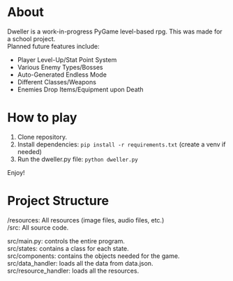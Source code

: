# About
Dweller is a work-in-progress PyGame level-based rpg. This was made for a school project.  
Planned future features include:  
* Player Level-Up/Stat Point System
* Various Enemy Types/Bosses
* Auto-Generated Endless Mode
* Different Classes/Weapons
* Enemies Drop Items/Equipment upon Death

# How to play

1. Clone repository.
2. Install dependencies: `pip install -r requirements.txt` (create a venv if needed)
3. Run the dweller.py file: `python dweller.py`  

Enjoy!

# Project Structure
/resources: All resources (image files, audio files, etc.)  
/src: All source code.  

src/main.py: controls the entire program.  
src/states: contains a class for each state.  
src/components: contains the objects needed for the game.  
src/data_handler: loads all the data from data.json.  
src/resource_handler: loads all the resources.  
